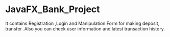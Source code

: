 # JavaFX_Bank_Project
It contains Registration ,Login and Manipulation Form for making deposit, transfer .Also you can check user information and latest transaction history.
